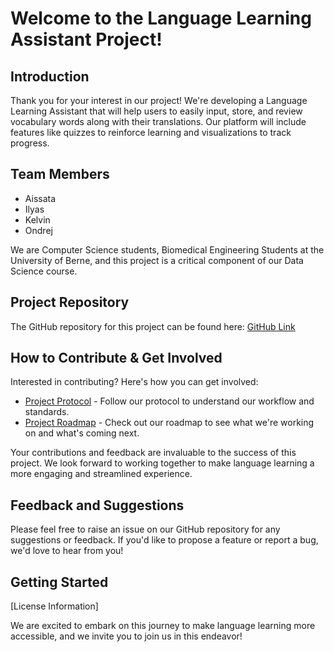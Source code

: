 # Welcome to the Language Learning Assistant Project!

## Introduction
Thank you for your interest in our project! We're developing a Language Learning Assistant that will help users to easily input, store, and review vocabulary words along with their translations. Our platform will include features like quizzes to reinforce learning and visualizations to track progress.

## Team Members
- Aissata
- Ilyas
- Kelvin
- Ondrej

We are Computer Science students, Biomedical Engineering Students at the University of Berne, and this project is a critical component of our Data Science course.

## Project Repository
The GitHub repository for this project can be found here: [GitHub Link ](https://github.com/Newton001/Language-Learning-Assistant.git)

## How to Contribute & Get Involved
Interested in contributing? Here's how you can get involved:
- [Project Protocol](https://github.com/Newton001/Language-Learning-Assistant.git) - Follow our protocol to understand our workflow and standards.
- [Project Roadmap](https://github.com/PythonDataScience24/Language-Learning-Assistant/blob/main/Roadmap.md) - Check out our roadmap to see what we're working on and what's coming next.

Your contributions and feedback are invaluable to the success of this project. We look forward to working together to make language learning a more engaging and streamlined experience.

## Feedback and Suggestions
Please feel free to raise an issue on our GitHub repository for any suggestions or feedback. If you'd like to propose a feature or report a bug, we'd love to hear from you!

## Getting Started
[License Information]

We are excited to embark on this journey to make language learning more accessible, and we invite you to join us in this endeavor!
